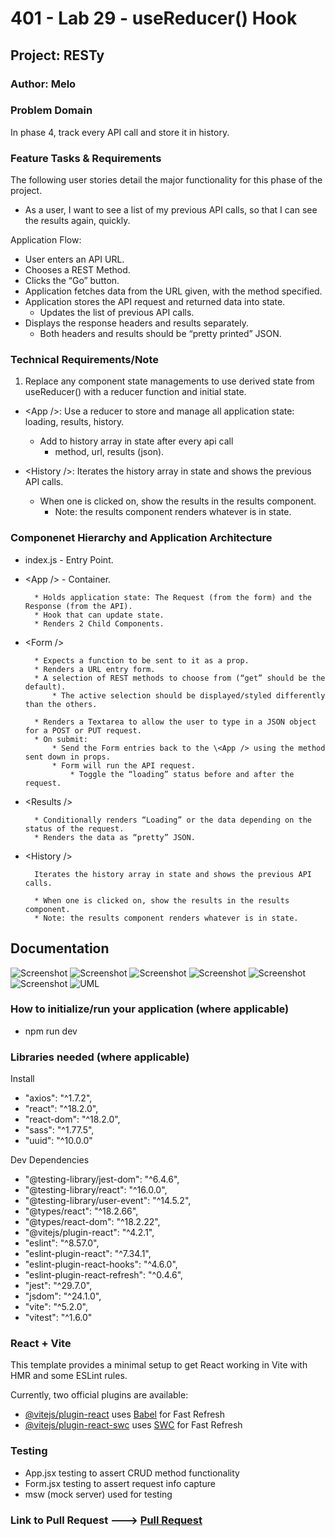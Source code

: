 # 401 - Lab 29 - useReducer() Hook

## Project: RESTy

### Author: Melo

### Problem Domain

In phase 4, track every API call and store it in history.

### Feature Tasks & Requirements

The following user stories detail the major functionality for this phase of the project.

* As a user, I want to see a list of my previous API calls, so that I can see the results again, quickly.

Application Flow:

* User enters an API URL.
* Chooses a REST Method.
* Clicks the “Go” button.
* Application fetches data from the URL given, with the method specified.
* Application stores the API request and returned data into state.
  * Updates the list of previous API calls.
* Displays the response headers and results separately.
  * Both headers and results should be “pretty printed” JSON.

### Technical Requirements/Note  

1. Replace any component state managements to use derived state from useReducer() with a reducer function and initial state.

* \<App />: Use a reducer to store and manage all application state: loading, results, history.
  * Add to history array in state after every api call
    * method, url, results (json).

* \<History />: Iterates the history array in state and shows the previous API calls.
  * When one is clicked on, show the results in the results component.
    * Note: the results component renders whatever is in state.

### Componenet Hierarchy and Application Architecture

* index.js - Entry Point.

* \<App /> - Container.

        * Holds application state: The Request (from the form) and the Response (from the API).
        * Hook that can update state.
        * Renders 2 Child Components.

* \<Form />

        * Expects a function to be sent to it as a prop.
        * Renders a URL entry form.
        * A selection of REST methods to choose from (“get” should be the default).
            * The active selection should be displayed/styled differently than the others.

        * Renders a Textarea to allow the user to type in a JSON object for a POST or PUT request.
        * On submit:
            * Send the Form entries back to the \<App /> using the method sent down in props.
            * Form will run the API request.
                * Toggle the “loading” status before and after the request.

* \<Results />

        * Conditionally renders “Loading” or the data depending on the status of the request.
        * Renders the data as “pretty” JSON.

* \<History />

        Iterates the history array in state and shows the previous API calls.

        * When one is clicked on, show the results in the results component.
        * Note: the results component renders whatever is in state.

## Documentation

![Screenshot](./assets/getAll.png)
![Screenshot](./assets/getById.png)
![Screenshot](./assets/post.png)
![Screenshot](./assets/put.png)
![Screenshot](./assets/delete.png)
![Screenshot](./assets/historyRender.png)
![UML](./assets/UML.png)

### How to initialize/run your application (where applicable)

* npm run dev

### Libraries needed (where applicable)

Install

* "axios": "^1.7.2",
* "react": "^18.2.0",
* "react-dom": "^18.2.0",
* "sass": "^1.77.5",
* "uuid": "^10.0.0"

Dev Dependencies

* "@testing-library/jest-dom": "^6.4.6",
* "@testing-library/react": "^16.0.0",
* "@testing-library/user-event": "^14.5.2",
* "@types/react": "^18.2.66",
* "@types/react-dom": "^18.2.22",
* "@vitejs/plugin-react": "^4.2.1",
* "eslint": "^8.57.0",
* "eslint-plugin-react": "^7.34.1",
* "eslint-plugin-react-hooks": "^4.6.0",
* "eslint-plugin-react-refresh": "^0.4.6",
* "jest": "^29.7.0",
* "jsdom": "^24.1.0",
* "vite": "^5.2.0",
* "vitest": "^1.6.0"

### React + Vite

This template provides a minimal setup to get React working in Vite with HMR and some ESLint rules.

Currently, two official plugins are available:

* [@vitejs/plugin-react](https://github.com/vitejs/vite-plugin-react/blob/main/packages/plugin-react/README.md) uses [Babel](https://babeljs.io/) for Fast Refresh
* [@vitejs/plugin-react-swc](https://github.com/vitejs/vite-plugin-react-swc) uses [SWC](https://swc.rs/) for Fast Refresh

### Testing

* App.jsx testing to assert CRUD method functionality
* Form.jsx testing to assert request info capture
* msw (mock server) used for testing

### Link to Pull Request ---> [Pull Request](https://github.com/MelodicXP/resty/pull/4)
